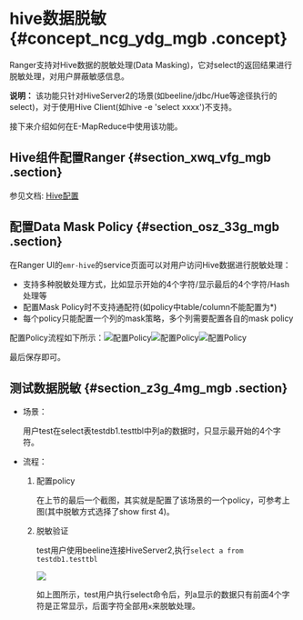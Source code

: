 # hive数据脱敏 {#concept_ncg_ydg_mgb .concept}

Ranger支持对Hive数据的脱敏处理\(Data Masking\)，它对select的返回结果进行脱敏处理，对用户屏蔽敏感信息。

**说明：** 该功能只针对HiveServer2的场景\(如beeline/jdbc/Hue等途径执行的select\)，对于使用Hive Client\(如hive -e 'select xxxx'\)不支持。

接下来介绍如何在E-MapReduce中使用该功能。

## Hive组件配置Ranger {#section_xwq_vfg_mgb .section}

参见文档: [Hive配置](intl.zh-CN/用户指南/组件授权/RANGER/Hive配置.md#)

## 配置Data Mask Policy {#section_osz_33g_mgb .section}

在Ranger UI的`emr-hive`的service页面可以对用户访问Hive数据进行脱敏处理：

-   支持多种脱敏处理方式，比如显示开始的4个字符/显示最后的4个字符/Hash处理等
-   配置Mask Policy时不支持通配符\(如policy中table/column不能配置为\*\)
-   每个policy只能配置一个列的mask策略，多个列需要配置各自的mask policy

配置Policy流程如下所示：![配置Policy](http://static-aliyun-doc.oss-cn-hangzhou.aliyuncs.com/assets/img/105886/155255260937543_zh-CN.png)![配置Policy](http://static-aliyun-doc.oss-cn-hangzhou.aliyuncs.com/assets/img/105886/155255260937548_zh-CN.png)![配置Policy](http://static-aliyun-doc.oss-cn-hangzhou.aliyuncs.com/assets/img/105886/155255260937550_zh-CN.png)

最后保存即可。

## 测试数据脱敏 {#section_z3g_4mg_mgb .section}

-   场景：

    用户test在select表testdb1.testtbl中列a的数据时，只显示最开始的4个字符。

-   流程：
    1.  配置policy

        在上节的最后一个截图，其实就是配置了该场景的一个policy，可参考上图\(其中脱敏方式选择了show first 4\)。

    2.  脱敏验证

        test用户使用beeline连接HiveServer2,执行`select a from testdb1.testtbl`

        ![](http://static-aliyun-doc.oss-cn-hangzhou.aliyuncs.com/assets/img/105886/155255261037553_zh-CN.png)

        如上图所示，test用户执行select命令后，列a显示的数据只有前面4个字符是正常显示，后面字符全部用`x`来脱敏处理。


